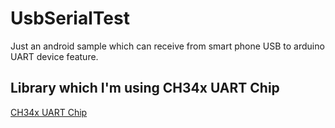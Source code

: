 # UsbSerialTest
Just an android sample which can receive from smart phone USB to arduino UART device feature. 

##  Library which I'm using CH34x UART Chip 
[CH34x UART Chip](https://www.ftdichip.com/Drivers/D2XX.html)
